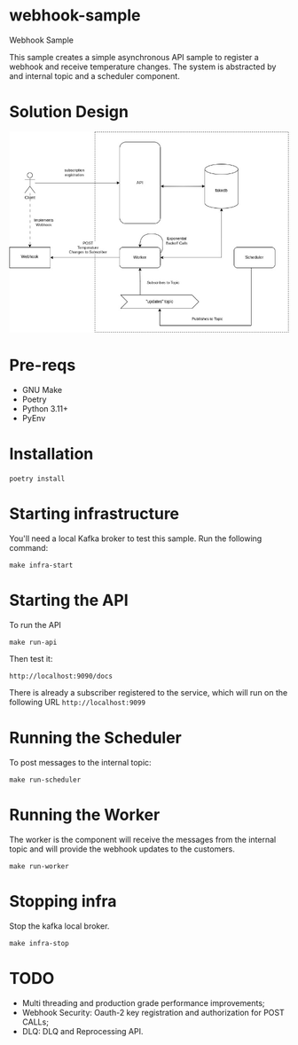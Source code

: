 # webhook-sample
Webhook Sample

This sample creates a simple asynchronous API sample to register a webhook and receive temperature changes. The system is abstracted by and internal topic and a scheduler component.

# Solution Design

![solution design](images/Solution.jpg)

# Pre-reqs

- GNU Make
- Poetry
- Python 3.11+
- PyEnv

# Installation

```
poetry install
```

# Starting infrastructure

You'll need a local Kafka broker to test this sample. Run the following command:

```
make infra-start
```

# Starting the API

To run the API

```
make run-api
```

Then test it:

```
http://localhost:9090/docs
```

There is already a subscriber registered to the service, which will run on the following URL `http://localhost:9099`


# Running the Scheduler

To post messages to the internal topic:

```
make run-scheduler
```

# Running the Worker

The worker is the component will receive the messages from the internal topic and will provide the webhook updates to the customers.

```
make run-worker
```

# Stopping infra


Stop the kafka local broker.

```
make infra-stop
```

# TODO

- Multi threading and production grade performance improvements;
- Webhook Security: Oauth-2 key registration and authorization for POST CALLs;
- DLQ: DLQ and Reprocessing API.